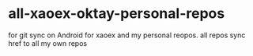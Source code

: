# all-xaoex-oktay-personal-repos
for git sync on Android for xaoex and my personal reopos. all repos sync href to all my own repos 
